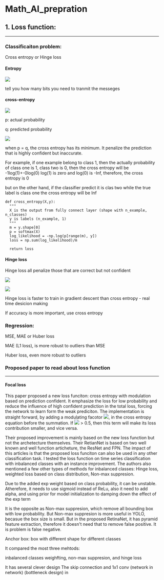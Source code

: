 # Math_AI_prepration

## 1. Loss function:
___
### Classificaiton problem:

Cross entropy or Hinge loss

#### Entropy 

![](https://latex.codecogs.com/gif.latex?-\sum&space;_{i}{p_{i}}log{_2}({p_i}))

tell you how many bits you need to tranmit the messeges

#### cross-entropy

![](https://latex.codecogs.com/gif.latex?H({p},{q})=-\sum&space;_{i}{p_{i}}log{_2}({q_i}))

p: actual probability

q: predicted probability

![](https://people.richland.edu/james/lecture/m116/logs/log2.gif)

when p = q, the cross entropy has its minimum. It penalize the prediction that is highly confident but inaccurate.

For example, if one example belong to class 1, then the actually probability of class one is 1, class two is 0,
then the cross entropy will be -1log(1)+-0log(0) 
log(1) is zero and log(0) is -Inf, therefore, the cross entropy is 0


but on the other hand, if the classifier predict it is clas two while the true label is class one
the cross entropy will be Inf

    def cross_entropy(X,y):
      """
      X is the output from fully connect layer (shape with n_example, n_classes)
      y is labels (n_example, 1)
      """
      m = y.shape[0]
      p = softmax(X)
      log_likelihood = -np.log(p[range(m), y])
      loss = np.sum(log_likelihood)/m

      return loss






#### Hinge loss

Hinge loss all penalize those that are correct but not confident

![](https://i.stack.imgur.com/Ifeze.png)

![](https://latex.codecogs.com/gif.latex?\sum&space;max(0,&space;1&space;-&space;{y_i}*h{_\theta}\left&space;(&space;x{_i}&space;\right&space;)))

Hinge loss is faster to train in gradient descent than cross entropy - real time desicion making

If accuracy is more important, use cross entropy

### Regression:
MSE, MAE or Huber loss

MAE (L1 loss), is more robust to outliers than MSE

Huber loss, even more robust to outliers



### Proposed paper to read about loss function
___
#### Focal loss
This paper proposed a new loss funciton: cross entropy with modulation based on prediction confident. It emphasize the loss for low probability and reduce the influence of high confident prediction in the total loss, forcing the network to learn form the weak prediciton. The implementation is straight forward, by adding a modulating facotor ![](https://latex.codecogs.com/gif.latex?{_{(1-p{_t})}}^{\gamma&space;}), in the cross entropy equation before the summation. If ![](https://latex.codecogs.com/gif.latex?p_{t}) > 0.5, then this term will make its loss contribution smaller, and vice versa. 

Their proposed improvement is mainly based on the new loss function but not the archetecture themselves. Their RetianNet is based on two well known and well function articheture, the ResNet and FPN. The impact of this articles is that the proposed loss funciton can also be used in any other classification task. I tested the loss function on time series classification with inbalanced classes with an instance improvement. The authors also mentioned a few other types of methods for inbalanced classes: Hinge loss, weighted loss based on class distribution, Non-max suppresion. 


Due to the added exp weight based on class probability, it can be unstable. Atherefore, it needs to use sigmoid instead of ReLu, also it need to add alpha, and using prior for model initialization to damping down the effect of the exp term 

It is the opposite as Non-max suppresion, which remove all bounding box with low probability. But Non-max suppresion is more useful in YOLO, becasue the box size is small. But in the proposed RetinaNet, it has pyramid feature extraction, therefore it doesn't need that to remove false positive. It is problem is false negative. 

Anchor box: box with different shape for different classes

It compared the most three mehtods:

inbalanced classes weighfting, non-max suppresion, and hinge loss

It has several clever design
The skip connection and 1x1 conv (network in network) (bottleneck design) in 
